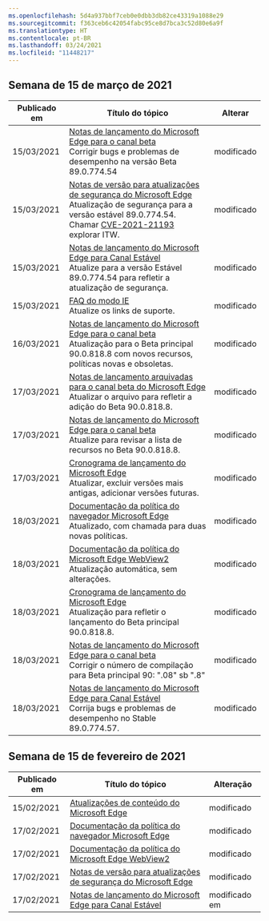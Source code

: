 ```yaml
---
ms.openlocfilehash: 5d4a937bbf7ceb0e0dbb3db82ce43319a1088e29
ms.sourcegitcommit: f363ceb6c42054fabc95ce8d7bca3c52d80e6a9f
ms.translationtype: HT
ms.contentlocale: pt-BR
ms.lasthandoff: 03/24/2021
ms.locfileid: "11448217"
---
```

<!-- This file is generated automatically each week. Changes made to this file will be overwritten.-->


## <a name="week-of-march-15-2021"></a>Semana de 15 de março de 2021


| Publicado em |Título do tópico | Alterar |
|------|------------|--------|
| 15/03/2021 | [Notas de lançamento do Microsoft Edge para o canal beta](/DeployEdge/microsoft-edge-relnote-beta-channel)<br>Corrigir bugs e problemas de desempenho na versão Beta 89.0.774.54 | modificado |
| 15/03/2021 | [Notas de versão para atualizações de segurança do Microsoft Edge](/DeployEdge/microsoft-edge-relnotes-security)<br>Atualização de segurança para a versão estável 89.0.774.54. Chamar [CVE-2021-21193](https://msrc.microsoft.com/update-guide/vulnerability/CVE-2021-21193) explorar ITW. | modificado |
| 15/03/2021 | [Notas de lançamento do Microsoft Edge para Canal Estável](/DeployEdge/microsoft-edge-relnote-stable-channel)<br>Atualize para a versão Estável 89.0.774.54 para refletir a atualização de segurança. | modificado |
| 15/03/2021 | [FAQ do modo IE](/DeployEdge/edge-ie-mode-faq)<br>Atualize os links de suporte. | modificado |
| 16/03/2021 | [Notas de lançamento do Microsoft Edge para o canal beta](/DeployEdge/microsoft-edge-relnote-beta-channel)<br>Atualização para o Beta principal 90.0.818.8 com novos recursos, políticas novas e obsoletas. | modificado |
| 17/03/2021 | [Notas de lançamento arquivadas para o canal beta do Microsoft Edge](/DeployEdge/microsoft-edge-relnote-archive-beta-channel)<br>Atualizar o arquivo para refletir a adição do Beta 90.0.818.8. | modificado |
| 17/03/2021 | [Notas de lançamento do Microsoft Edge para o canal beta](/DeployEdge/microsoft-edge-relnote-beta-channel)<br>Atualize para revisar a lista de recursos no Beta 90.0.818.8. | modificado |
| 17/03/2021 | [Cronograma de lançamento do Microsoft Edge](/DeployEdge/microsoft-edge-release-schedule)<br>Atualizar, excluir versões mais antigas, adicionar versões futuras. | modificado |
| 18/03/2021 | [Documentação da política do navegador Microsoft Edge](/DeployEdge/microsoft-edge-policies)<br>Atualizado, com chamada para duas novas políticas. | modificado |
| 18/03/2021 | [Documentação da política do Microsoft Edge WebView2](/DeployEdge/microsoft-edge-webview-policies)<br>Atualização automática, sem alterações. | modificado |
| 18/03/2021 | [Cronograma de lançamento do Microsoft Edge](/DeployEdge/microsoft-edge-release-schedule)<br>Atualização para refletir o lançamento do Beta principal 90.0.818.8. | modificado |
| 18/03/2021 | [Notas de lançamento do Microsoft Edge para o canal beta](/DeployEdge/microsoft-edge-relnote-beta-channel)<br>Corrigir o número de compilação para Beta principal 90: ".08" sb ".8" | modificado |
| 18/03/2021 | [Notas de lançamento do Microsoft Edge para Canal Estável](/DeployEdge/microsoft-edge-relnote-stable-channel)<br>Corrija bugs e problemas de desempenho no Stable 89.0.774.57. | modificado |

## <a name="week-of-february-15-2021"></a>Semana de 15 de fevereiro de 2021


| Publicado em |Título do tópico | Alteração |
|------|------------|--------|
| 15/02/2021 | [Atualizações de conteúdo do Microsoft Edge](/DeployEdge/microsoft-edge-content-updates) | modificado |
| 17/02/2021 | [Documentação da política do navegador Microsoft Edge](/DeployEdge/microsoft-edge-policies) | modificado |
| 17/02/2021 | [Documentação da política do Microsoft Edge WebView2](/DeployEdge/microsoft-edge-webview-policies) | modificado |
| 17/02/2021 | [Notas de versão para atualizações de segurança do Microsoft Edge](/DeployEdge/microsoft-edge-relnotes-security) | modificado |
| 17/02/2021 | [Notas de lançamento do Microsoft Edge para Canal Estável](/DeployEdge/microsoft-edge-relnote-stable-channel) | modificado em |
